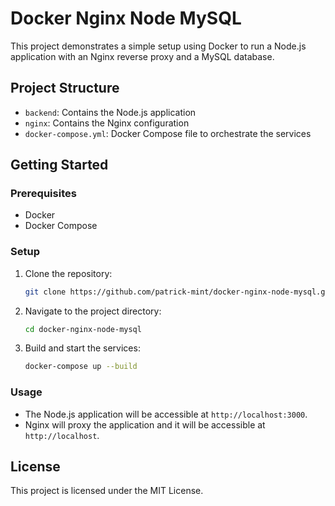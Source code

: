 # Docker Nginx Node MySQL

This project demonstrates a simple setup using Docker to run a Node.js application with an Nginx reverse proxy and a MySQL database.

## Project Structure

- `backend`: Contains the Node.js application
- `nginx`: Contains the Nginx configuration
- `docker-compose.yml`: Docker Compose file to orchestrate the services

## Getting Started

### Prerequisites

- Docker
- Docker Compose

### Setup

1. Clone the repository:
    ```sh
    git clone https://github.com/patrick-mint/docker-nginx-node-mysql.git
    ```

2. Navigate to the project directory:
    ```sh
    cd docker-nginx-node-mysql
    ```

3. Build and start the services:
    ```sh
    docker-compose up --build
    ```

### Usage

- The Node.js application will be accessible at `http://localhost:3000`.
- Nginx will proxy the application and it will be accessible at `http://localhost`.

## License

This project is licensed under the MIT License.
